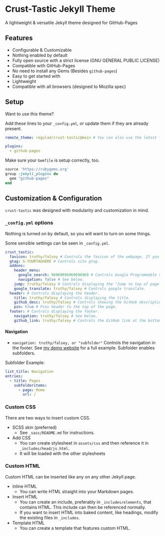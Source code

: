 # Crust-Tastic Jekyll Theme
A lightweight & versatile Jekyll theme designed for GitHub-Pages

## Features

* Configurable & Customizable
* Nothing enabled by default
* Fully open source with a strict license (GNU GENERAL PUBLIC LICENSE)
* Compatible with GitHub-Pages
* No need to install any Gems (Besides `github-pages`)
* Easy to get started with
* Lightweight
* Compatible with all browsers (designed to Mozilla spec)

## Setup
Want to use this theme?

Add these lines to your `_config.yml`, or update them if they are already present.

```yaml
remote_theme: regulad/crust-tastic@main # You can also use the latest tag.

plugins:
  - github-pages
```

Make sure your `Gemfile` is setup correctly, too.

```ruby
source 'https://rubygems.org'
group :jekyll_plugins do
  gem "github-pages"
end
```

## Customization & Configuration
`crust-tastic` was designed with modularity and customization in mind.

### `_config.yml` options
Nothing is turned on by default, so you will want to turn on some things.

Some sensible settings can be seen in `_config.yml`.

```yaml
crust_tastic:
  favicon: truthy/falsey # Controls the favicon of the webpage. If you would like to use a custom path, substitute truthy/falsey with /path/to/favicon, otherwise it will use the root of the site.
  gtag: G-YOURTAGHERE # Controls site gtag.
  addons:
    header_menu:
      google_search: 96969696969696969 # Controls Google Programmable Search. Enter your CX value.
      navigation: false # See below.
    jump: truthy/falesy # Controls displaying the "Jump to top of page button."
    google_translate: truthy/falsey # Controls google translate.
  header: # Controls displaying the header.
    title: truthy/falesy # Controls displaying the title.
    github_desc: truthy/falsey # Controls showing the GitHub description next to the title.
    pin: true # Pins header to the top of the page.
  footer: # Controls displaying the footer.
    navigation: truthy/falsey # See below.
    github_link: truthy/falsey # Controls the GitHub link at the bottom of the page.
```

#### Navigation
* `navigation: truthy/falsey, or "subfolder"` Controls the navigation in the footer. See [my demo website](https://regulad.xyz/crust-tastic/) for a full example. Subfolder enables subfolders.

Subfolder Example:

```yaml
list_title: Navigation
entries:
  - title: Pages
    subfolderitems:
      - page: Home
        url: /
```
### Custom CSS
There are two ways to insert custom CSS. 
  * SCSS skin (preferred)
    * See `_sass/README.md` for instructions.
  * Add CSS
    * You can create stylesheet in `assets/css` and then reference it in `_includes/head/js.html`.
    * It will be loaded with the other stylesheets

### Custom HTML
Custom HTML can be inserted like any on any other Jekyll page.
  * Inline HTML
    * You can write HTML straight into your Markdown pages.
  * Insert HTML
    * You can create an include, preferably in `_includes/elements`, that contains HTML. This include can then be referenced normally.
    * If you want to insert HTML into baked content, like headings, modify the existing files in `_includes`.
  * Template HTML
    * You can create a template that features custom HTML.
